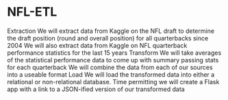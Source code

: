 # NFL-ETL
Extraction We will extract data from Kaggle on the NFL draft to determine the draft position (round and overall position) for all quarterbacks since 2004 We will also extract data from Kaggle on NFL quarterback performance statistics for the last 15 years  Transform We will take averages of the statistical performance data to come up with summary passing stats for each quarterback We will combine the data from each of our sources into a useable format  Load We will load the transformed data into either a relational or non-relational database. Time permitting we will create a Flask app with a link to a JSON-ified version of our transformed data
